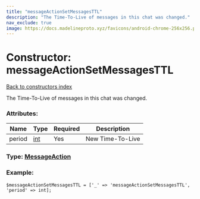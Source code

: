 ```yaml
---
title: "messageActionSetMessagesTTL"
description: "The Time-To-Live of messages in this chat was changed."
nav_exclude: true
image: https://docs.madelineproto.xyz/favicons/android-chrome-256x256.png
---
```

# Constructor: messageActionSetMessagesTTL  
[Back to constructors index](/API_docs/constructors/index.html)



The Time-To-Live of messages in this chat was changed.

### Attributes:

| Name     |    Type       | Required | Description |
|----------|---------------|----------|-------------|
|period|[int](/API_docs/types/int.html) | Yes|New Time-To-Live|



### Type: [MessageAction](/API_docs/types/MessageAction.html)


### Example:

```
$messageActionSetMessagesTTL = ['_' => 'messageActionSetMessagesTTL', 'period' => int];
```  

